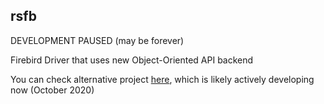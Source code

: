 ## rsfb
DEVELOPMENT PAUSED (may be forever)

Firebird Driver that uses new Object-Oriented API backend

You can check alternative project [here](https://github.com/fernandobatels/rsfbclient), which is likely actively developing now (October 2020)
